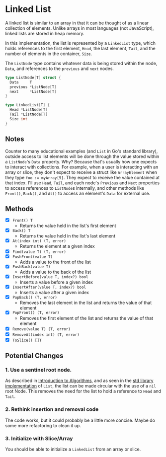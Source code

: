 # Linked List

A linked list is similar to an array in that it can be thought of as a linear collection of elements. Unlike arrays in most languages (not JavaScript), linked lists are stored in heap memory.

In this implementation, the list is represented by a `LinkedList` type, which holds references to the first element, `Head`, the last element, `Tail`, and the number of elements in the container, `Size`.

The `ListNode` type contains whatever data is being stored within the node, `Data`, and references to the `previous` and `next` nodes.

```go
type ListNode[T] struct {
  Data     T
  previous *ListNode[T]
  next     *ListNode[T]
}

type LinkedList[T] {
  Head *ListNode[T]
  Tail *ListNode[T]
  Size int
}
```

## Notes

Counter to many educational examples (and `List` in Go's standard library), outside access to list elements will be done through the value stored within a `ListNode`'s `Data` property. Why? Because that's usually how one expects to interact with collections. For example, when a user is interacting with an array or slice, they don't expect to receive a struct like `ArrayElement` when they type `foo := myArray[5]`. They expect to receive the value contained at that index. I'll use `Head`, `Tail`, and each node's `Previous` and `Next` properties to access references to `ListNode`s internally, and other methods like `Front()`, `Back()`, and `At()` to access an element's `Data` for external use.

## Methods

- [x] `Front() T`
  - Returns the value held in the list's first element
- [x] `Back() T`
  - Returns the value held in the list's last element
- [x] `At(index int) (T, error)`
  - Returns the element at a given index
- [x] `Find(value T) (T, error)`
- [x] `PushFront(value T)`
  - Adds a value to the front of the list
- [x] `PushBack(value T)`
  - Adds a value to the back of the list
- [x] `InsertBefore(value T, index?) bool`
  - Inserts a value before a given index
- [x] `InsertAfter(value T, index?) bool`
  - Inserts a value after a given index
- [x] `PopBack() (T, error)`
  - Removes the last element in the list and returns the value of that element
- [x] `PopFront() (T, error)`
  - Removes the first element of the list and returns the value of that element
- [x] `Remove(value T) (T, error)`
- [x] `RemoveAt(index int) (T, error)`
- [x] `ToSlice() []T`

## Potential Changes

### 1. Use a sentinel root node.
As described in [Introduction to Algorithms](https://www.amazon.com/Introduction-Algorithms-fourth-Thomas-Cormen/dp/026204630X?keywords=introduction+to+algorithms&qid=1660584469&s=books&sprefix=introduction,stripbooks,93&sr=1-1&linkCode=sl1&tag=theprimeagen-20&linkId=83c55b2c018fbe94a1de79ebd447b66a&language=en_US&ref_=as_li_ss_tl), and as seen in the [std library implementation](https://cs.opensource.google/go/go/+/refs/tags/go1.21.5:src/container/list/list.go) of `List`, the list can be made circular with the use of a `nil` root Node. This removes the need for the list to hold a reference to `Head` and `Tail`.

### 2. Rethink insertion and removal code
The code works, but it could probably be a little more concise. Maybe do some more refactoring to clean it up.

### 3. Initialize with Slice/Array
You should be able to initialize a `LinkedList` from an array or slice.